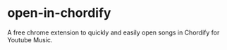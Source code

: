# open-in-chordify

A free chrome extension to quickly and easily open songs in Chordify for Youtube Music.
